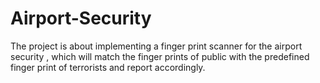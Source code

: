 # Airport-Security
The project is about implementing a finger print scanner for the airport security , which will match the finger prints of public with the predefined finger print of terrorists and report accordingly.
